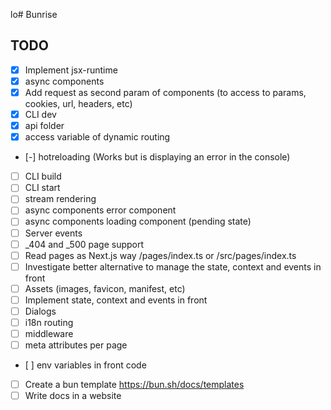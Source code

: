 lo# Bunrise

## TODO

- [x] Implement jsx-runtime
- [x] async components
- [x] Add request as second param of components (to access to params, cookies, url, headers, etc)
- [x] CLI dev
- [x] api folder
- [x] access variable of dynamic routing
- [-] hotreloading (Works but is displaying an error in the console)
- [ ] CLI build
- [ ] CLI start
- [ ] stream rendering
- [ ] async components error component
- [ ] async components loading component (pending state)
- [ ] Server events
- [ ] \_404 and \_500 page support
- [ ] Read pages as Next.js way /pages/index.ts or /src/pages/index.ts
- [ ] Investigate better alternative to manage the state, context and events in front
- [ ] Assets (images, favicon, manifest, etc)
- [ ] Implement state, context and events in front
- [ ] Dialogs
- [ ] i18n routing
- [ ] middleware
- [ ] meta attributes per page
- [ ] env variables in front code
- [ ] Create a bun template https://bun.sh/docs/templates
- [ ] Write docs in a website
